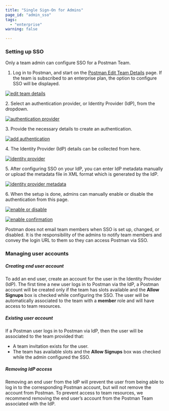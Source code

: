 ```yaml
---
title: "Single Sign-On for Admins"
page_id: "admin_sso"
tags: 
  - "enterprise"
warning: false

---
```


### Setting up SSO

Only a team admin can configure SSO for a Postman Team.

1.  Log in to Postman, and start on the [Postman Edit Team Details]({{site.pm.gs}}/dashboard/teams/edit) page. If the team is subscribed to an enterprise plan, the option to configure SSO will be displayed. 

[![edit team details](https://s3.amazonaws.com/postman-static-getpostman-com/postman-docs/58241978.png)](https://s3.amazonaws.com/postman-static-getpostman-com/postman-docs/58241978.png)  

2\. Select an authentication provider, or Identity Provider (IdP), from the dropdown.

[![authentication provider](https://s3.amazonaws.com/postman-static-getpostman-com/postman-docs/58242054.png)](https://s3.amazonaws.com/postman-static-getpostman-com/postman-docs/58242054.png)

3\. Provide the necessary details to create an authentication.

[![add authentication](https://s3.amazonaws.com/postman-static-getpostman-com/postman-docs/59044823.png)](https://s3.amazonaws.com/postman-static-getpostman-com/postman-docs/59044823.png)

4\. The Identity Provider (IdP) details can be collected from here.

[![identity provider](https://s3.amazonaws.com/postman-static-getpostman-com/postman-docs/58242080.png)](https://s3.amazonaws.com/postman-static-getpostman-com/postman-docs/58242080.png)

5\. After configuring SSO on your IdP, you can enter IdP metadata manually or upload the metadata file in XML format which is generated by the IdP. 

[![identity provider metadata](https://s3.amazonaws.com/postman-static-getpostman-com/postman-docs/58242168.png)](https://s3.amazonaws.com/postman-static-getpostman-com/postman-docs/58242168.png)  

6\. When the setup is done, admins can manually enable or disable the authentication from this page.

[![enable or disable](https://s3.amazonaws.com/postman-static-getpostman-com/postman-docs/58242242.png)](https://s3.amazonaws.com/postman-static-getpostman-com/postman-docs/58242242.png)  

[![enable confirmation](https://s3.amazonaws.com/postman-static-getpostman-com/postman-docs/58242414.png)](https://s3.amazonaws.com/postman-static-getpostman-com/postman-docs/58242414.png)

Postman does not email team members when SSO is set up, changed, or disabled. It is the responsibility of the admins to notify team members and convey the login URL to them so they can access Postman via SSO.

### Managing user accounts

##### **Creating end user account**

To add an end user, create an account for the user in the Identity Provider (IdP). The first time a new user logs in to Postman via the IdP, a Postman account will be created only if the team has slots available and the **Allow Signups** box is checked while configuring the SSO. The user will be automatically associated to the team with a **member** role and will have access to team resources.

##### **Existing user account**

If a Postman user logs in to Postman via IdP, then the user will be associated to the team provided that:

   *   A team invitation exists for the user.
   *   The team has available slots and the **Allow Signups** box was checked while the admin configured the SSO.

##### **Removing IdP access**

Removing an end user from the IdP will prevent the user from being able to log in to the corresponding Postman account, but will not remove the account from Postman. To prevent access to team resources, we recommend removing the end user’s account from the Postman Team associated with the IdP.

